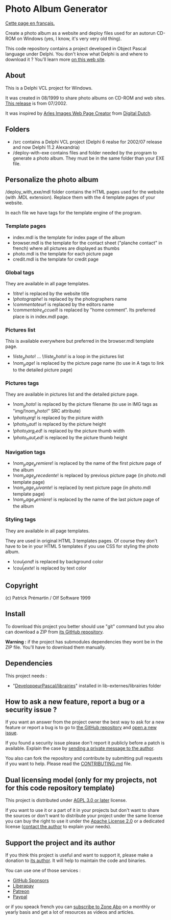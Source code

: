 # Photo Album Generator

[Cette page en français.](LISEZMOI.md)

Create a photo album as a website and deploy files used for an autorun CD-ROM on Windows (yes, I know, it's very very old thing).

This code repository contains a project developed in Object Pascal language under Delphi. You don't know what Delphi is and where to download it ? You'll learn more [on this web site](https://delphi-resources.developpeur-pascal.fr/).

## About

This is a Delphi VCL project for Windows.

It was created in 08/1999 to share photo albums on CD-ROM and web sites. [This release](https://github.com/DeveloppeurPascal/photo-album-generator/releases) is from 07/2002.

It was inspired by [Arles Images Web Page Creator](https://www.digitaldutch.com/arles/) from [Digital Dutch](https://www.digitaldutch.com/).

## Folders

* /src contains a Delphi VCL project (Delphi 6 realse for 2002/07 release and now Delphi 11.2 Alexandria)
* /deploy-with-exe contains files and folder needed by the program to generate a photo album. They must be in the same folder than your EXE file.

## Personalize the photo album

/deploy_with_exe/mdl folder contains the HTML pages used for the website (with .MDL extension). Replace them with the 4 template pages of your website.

In each file we have tags for the template engine of the program.

### Template pages

* index.mdl is the template for index page of the album
* browser.mdl is the template for the contact sheet ("planche contact" in french) where all pictures are displayed as thumbs
* photo.mdl is the template for each picture page
* credit.mdl is the template for credit page

### Global tags

They are available in all page templates.

* !$titre$! is replaced by the website title
* !$photographe$! is replaced by the photographers name
* !$commentateur$! is replaced by the editors name
* !$commentaire_accueil$! is replaced by "home comment". Its preferred place is in index.mdl page.

### Pictures list

This is available everywhere but preferred in the browser.mdl template page.

* !$liste_photo$! ... !$/liste_photo$! is a loop in the pictures list
* !$nom_page$! is replaced by the picture page name (to use in A tags to link to the detailed picture page)

### Pictures tags

They are available in pictures list and the detailed picture page.

* !$nom_photo$! is replaced by the picture filename (to use in IMG tags as "img/!$nom_photo$!" SRC attribute)
* !$photo_larg$! is replaced by the picture width
* !$photo_haut$! is replaced by the picture height
* !$photo_larg_red$! is replaced by the picture thumb width
* !$photo_haut_red$! is replaced by the picture thumb height

### Navigation tags

* !$nom_page_premiere$! is replaced by the name of the first picture page of the album
* !$nom_page_precedente$! is replaced by previous picture page (in photo.mdl template page)
* !$nom_page_suivante$! is replaced by next picture page (in photo.mdl template page)
* !$nom_page_derniere$! is replaced by the name of the last picture page of the album

### Styling tags

They are available in all page templates.

They are used in original HTML 3 templates pages. Of course they don't have to be in your HTML 5 templates if you use CSS for styling the photo album.

* !$coul_fond$! is replaced by background color
* !$coul_texte$! is replaced by text color

## Copyright

(c) Patrick Prémartin / Olf Software 1999

## Install

To download this project you better should use "git" command but you also can download a ZIP from [its GitHub repository](https://github.com/DeveloppeurPascal/photo-album-generator).

**Warning :** if the project has submodules dependencies they wont be in the ZIP file. You'll have to download them manually.

## Dependencies

This project needs :
* "[DeveloppeurPascal/librairies](https://github.com/DeveloppeurPascal/librairies)" installed in lib-externes/librairies folder

## How to ask a new feature, report a bug or a security issue ?

If you want an answer from the project owner the best way to ask for a new feature or report a bug is to go to [the GitHub repository](https://github.com/DeveloppeurPascal/photo-album-generator) and [open a new issue](https://github.com/DeveloppeurPascal/photo-album-generator/issues).

If you found a security issue please don't report it publicly before a patch is available. Explain the case by [sending a private message to the author](https://developpeur-pascal.fr/nous-contacter.php).

You also can fork the repository and contribute by submitting pull requests if you want to help. Please read the [CONTRIBUTING.md](CONTRIBUTING.md) file.

## Dual licensing model (only for my projects, not for this code repository template)

This project is distributed under [AGPL 3.0 or later](https://choosealicense.com/licenses/agpl-3.0/) license.

If you want to use it or a part of it in your projects but don't want to share the sources or don't want to distribute your project under the same license you can buy the right to use it under the [Apache License 2.0](https://choosealicense.com/licenses/apache-2.0/) or a dedicated license ([contact the author](https://developpeur-pascal.fr/nous-contacter.php) to explain your needs).

## Support the project and its author

If you think this project is useful and want to support it, please make a donation to [its author](https://github.com/DeveloppeurPascal). It will help to maintain the code and binaries.

You can use one of those services :

* [GitHub Sponsors](https://github.com/sponsors/DeveloppeurPascal)
* [Liberapay](https://liberapay.com/PatrickPremartin)
* [Patreon](https://www.patreon.com/patrickpremartin)
* [Paypal](https://www.paypal.com/paypalme/patrickpremartin)

or if you speack french you can [subscribe to Zone Abo](https://zone-abo.fr/nos-abonnements.php) on a monthly or yearly basis and get a lot of resources as videos and articles.
